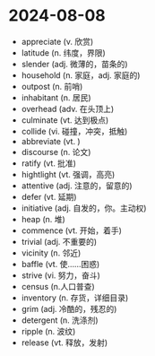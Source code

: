 # 2024-08-08

- appreciate (v. 欣赏)
- latitude (n. 纬度，界限)
- slender (adj. 微薄的，苗条的)
- household (n. 家庭，adj. 家庭的)
- outpost (n. 前哨)
- inhabitant (n. 居民)
- overhead (adv. 在头顶上)
- culminate (vt. 达到极点)
- collide (vi. 碰撞，冲突，抵触)
- abbreviate (vt. )
- discourse (n. 论文)
- ratify (vt. 批准)
- hightlight (vt. 强调，高亮)
- attentive (adj. 注意的，留意的)
- defer (vt. 延期)
- initiative (adj. 自发的，你。主动权)
- heap (n. 堆)
- commence (vt. 开始，着手)
- trivial (adj. 不重要的)
- vicinity (n. 邻近)
- baffle (vt. 使……困惑)
- strive (vi. 努力，奋斗)
- census (n.人口普查)
- inventory (n. 存货，详细目录)
- grim (adj. 冷酷的，残忍的)
- detergent (n. 洗涤剂)
- ripple (n. 波纹)
- release (vt. 释放，发射)